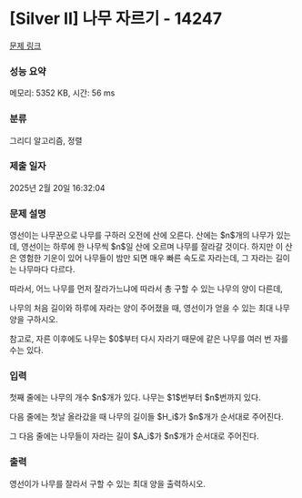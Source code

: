 # [Silver II] 나무 자르기 - 14247 

[문제 링크](https://www.acmicpc.net/problem/14247) 

### 성능 요약

메모리: 5352 KB, 시간: 56 ms

### 분류

그리디 알고리즘, 정렬

### 제출 일자

2025년 2월 20일 16:32:04

### 문제 설명

<p>영선이는 나무꾼으로 나무를 구하러 오전에 산에 오른다. 산에는 $n$개의 나무가 있는데, 영선이는 하루에 한 나무씩 $n$일 산에 오르며 나무를 잘라갈 것이다. 하지만 이 산은 영험한 기운이 있어 나무들이 밤만 되면 매우 빠른 속도로 자라는데, 그 자라는 길이는 나무마다 다르다.</p>

<p>따라서, 어느 나무를 먼저 잘라가느냐에 따라서 총 구할 수 있는 나무의 양이 다른데,</p>

<p>나무의 처음 길이와 하루에 자라는 양이 주어졌을 때, 영선이가 얻을 수 있는 최대 나무양을 구하시오.</p>

<p>참고로, 자른 이후에도 나무는 $0$부터 다시 자라기 때문에 같은 나무를 여러 번 자를 수는 있다.</p>

### 입력 

 <p>첫째 줄에는 나무의 개수 $n$개가 있다. 나무는 $1$번부터 $n$번까지 있다.</p>

<p>다음 줄에는 첫날 올라갔을 때 나무의 길이들 $H_i$가 $n$개가 순서대로 주어진다.</p>

<p>그 다음 줄에는 나무들이 자라는 길이 $A_i$가 $n$개가 순서대로 주어진다.</p>

### 출력 

 <p>영선이가 나무를 잘라서 구할 수 있는 최대 양을 출력하시오.</p>

